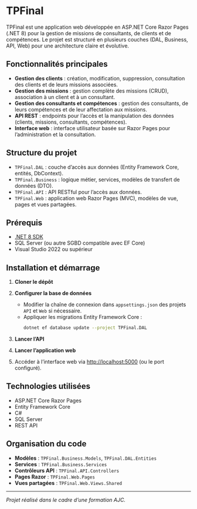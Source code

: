 # TPFinal

TPFinal est une application web développée en ASP.NET Core Razor Pages (.NET 8) pour la gestion de missions de consultants, de clients et de compétences. Le projet est structuré en plusieurs couches (DAL, Business, API, Web) pour une architecture claire et évolutive.

## Fonctionnalités principales

- **Gestion des clients** : création, modification, suppression, consultation des clients et de leurs missions associées.
- **Gestion des missions** : gestion complète des missions (CRUD), association à un client et à un consultant.
- **Gestion des consultants et compétences** : gestion des consultants, de leurs compétences et de leur affectation aux missions.
- **API REST** : endpoints pour l’accès et la manipulation des données (clients, missions, consultants, compétences).
- **Interface web** : interface utilisateur basée sur Razor Pages pour l’administration et la consultation.

## Structure du projet

- `TPFinal.DAL` : couche d’accès aux données (Entity Framework Core, entités, DbContext).
- `TPFinal.Business` : logique métier, services, modèles de transfert de données (DTO).
- `TPFinal.API` : API RESTful pour l’accès aux données.
- `TPFinal.Web` : application web Razor Pages (MVC), modèles de vue, pages et vues partagées.

## Prérequis

- [.NET 8 SDK](https://dotnet.microsoft.com/download/dotnet/8.0)
- SQL Server (ou autre SGBD compatible avec EF Core)
- Visual Studio 2022 ou supérieur

## Installation et démarrage

1. **Cloner le dépôt**
   
2. **Configurer la base de données**
   - Modifier la chaîne de connexion dans `appsettings.json` des projets `API` et `Web` si nécessaire.
   - Appliquer les migrations Entity Framework Core :
     ```bash
     dotnet ef database update --project TPFinal.DAL
     ```

3. **Lancer l’API**

4. **Lancer l’application web**

5. Accéder à l’interface web via [http://localhost:5000](http://localhost:5000) (ou le port configuré).

## Technologies utilisées

- ASP.NET Core Razor Pages
- Entity Framework Core
- C#
- SQL Server
- REST API

## Organisation du code

- **Modèles** : `TPFinal.Business.Models`, `TPFinal.DAL.Entities`
- **Services** : `TPFinal.Business.Services`
- **Contrôleurs API** : `TPFinal.API.Controllers`
- **Pages Razor** : `TPFinal.Web.Pages`
- **Vues partagées** : `TPFinal.Web.Views.Shared`

---

*Projet réalisé dans le cadre d’une formation AJC.*
